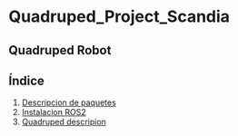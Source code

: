 # Quadruped_Project_Scandia
## Quadruped Robot

## Índice

1. [Descripcion de paquetes](./doc/README.txt)
2. [Instalacion ROS2](./doc/install_ros.txt)
3. [Quadruped descripion](quadruped_description/README.txt)

